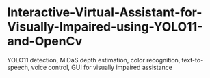# Interactive-Virtual-Assistant-for-Visually-Impaired-using-YOLO11-and-OpenCv
YOLO11 detection, MiDaS depth estimation, color recognition, text-to-speech, voice control, GUI for visually impaired assistance
